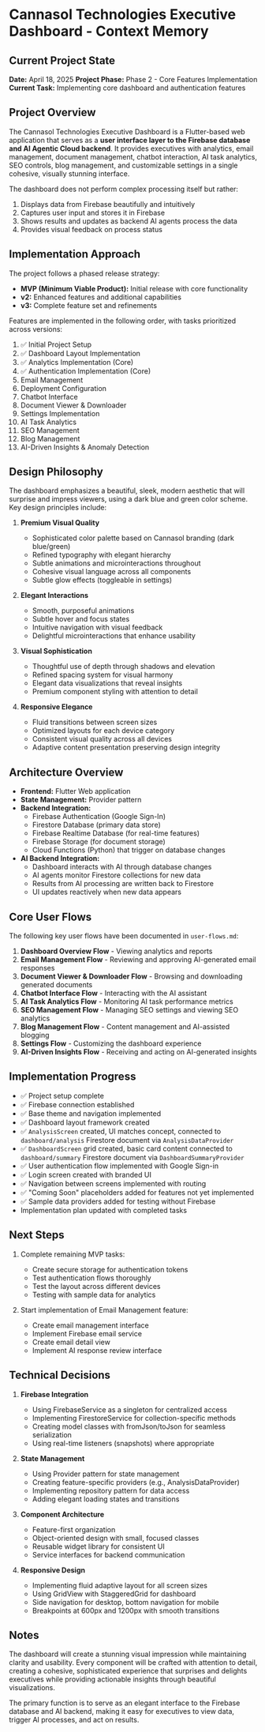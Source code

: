 # Cannasol Technologies Executive Dashboard - Context Memory

## Current Project State

**Date:** April 18, 2025
**Project Phase:** Phase 2 - Core Features Implementation
**Current Task:** Implementing core dashboard and authentication features

## Project Overview

The Cannasol Technologies Executive Dashboard is a Flutter-based web application that serves as a **user interface layer to the Firebase database and AI Agentic Cloud backend**. It provides executives with analytics, email management, document management, chatbot interaction, AI task analytics, SEO controls, blog management, and customizable settings in a single cohesive, visually stunning interface.

The dashboard does not perform complex processing itself but rather:
1. Displays data from Firebase beautifully and intuitively
2. Captures user input and stores it in Firebase
3. Shows results and updates as backend AI agents process the data
4. Provides visual feedback on process status

## Implementation Approach

The project follows a phased release strategy:
- **MVP (Minimum Viable Product):** Initial release with core functionality
- **v2:** Enhanced features and additional capabilities
- **v3:** Complete feature set and refinements

Features are implemented in the following order, with tasks prioritized across versions:
1. ✅ Initial Project Setup
2. ✅ Dashboard Layout Implementation
3. ✅ Analytics Implementation (Core)
4. ✅ Authentication Implementation (Core)
5. Email Management
6. Deployment Configuration
7. Chatbot Interface
8. Document Viewer & Downloader
9. Settings Implementation
10. AI Task Analytics
11. SEO Management
12. Blog Management
13. AI-Driven Insights & Anomaly Detection

## Design Philosophy

The dashboard emphasizes a beautiful, sleek, modern aesthetic that will surprise and impress viewers, using a dark blue and green color scheme. Key design principles include:

1. **Premium Visual Quality**
   - Sophisticated color palette based on Cannasol branding (dark blue/green)
   - Refined typography with elegant hierarchy
   - Subtle animations and microinteractions throughout
   - Cohesive visual language across all components
   - Subtle glow effects (toggleable in settings)

2. **Elegant Interactions**
   - Smooth, purposeful animations
   - Subtle hover and focus states
   - Intuitive navigation with visual feedback
   - Delightful microinteractions that enhance usability

3. **Visual Sophistication**
   - Thoughtful use of depth through shadows and elevation
   - Refined spacing system for visual harmony
   - Elegant data visualizations that reveal insights
   - Premium component styling with attention to detail

4. **Responsive Elegance**
   - Fluid transitions between screen sizes
   - Optimized layouts for each device category
   - Consistent visual quality across all devices
   - Adaptive content presentation preserving design integrity

## Architecture Overview

- **Frontend:** Flutter Web application
- **State Management:** Provider pattern
- **Backend Integration:**
  - Firebase Authentication (Google Sign-In)
  - Firestore Database (primary data store)
  - Firebase Realtime Database (for real-time features)
  - Firebase Storage (for document storage)
  - Cloud Functions (Python) that trigger on database changes
- **AI Backend Integration:**
  - Dashboard interacts with AI through database changes
  - AI agents monitor Firestore collections for new data
  - Results from AI processing are written back to Firestore
  - UI updates reactively when new data appears

## Core User Flows

The following key user flows have been documented in `user-flows.md`:
1. **Dashboard Overview Flow** - Viewing analytics and reports
2. **Email Management Flow** - Reviewing and approving AI-generated email responses
3. **Document Viewer & Downloader Flow** - Browsing and downloading generated documents
4. **Chatbot Interface Flow** - Interacting with the AI assistant
5. **AI Task Analytics Flow** - Monitoring AI task performance metrics
6. **SEO Management Flow** - Managing SEO settings and viewing SEO analytics
7. **Blog Management Flow** - Content management and AI-assisted blogging
8. **Settings Flow** - Customizing the dashboard experience
9. **AI-Driven Insights Flow** - Receiving and acting on AI-generated insights

## Implementation Progress

- ✅ Project setup complete
- ✅ Firebase connection established
- ✅ Base theme and navigation implemented
- ✅ Dashboard layout framework created
- ✅ `AnalysisScreen` created, UI matches concept, connected to `dashboard/analysis` Firestore document via `AnalysisDataProvider`
- ✅ `DashboardScreen` grid created, basic card content connected to `dashboard/summary` Firestore document via `DashboardSummaryProvider`
- ✅ User authentication flow implemented with Google Sign-in
- ✅ Login screen created with branded UI
- ✅ Navigation between screens implemented with routing
- ✅ "Coming Soon" placeholders added for features not yet implemented
- ✅ Sample data providers added for testing without Firebase
- Implementation plan updated with completed tasks

## Next Steps

1. Complete remaining MVP tasks:
   - Create secure storage for authentication tokens
   - Test authentication flows thoroughly
   - Test the layout across different devices
   - Testing with sample data for analytics
   
2. Start implementation of Email Management feature:
   - Create email management interface
   - Implement Firebase email service
   - Create email detail view
   - Implement AI response review interface

## Technical Decisions

1. **Firebase Integration**
   - Using FirebaseService as a singleton for centralized access
   - Implementing FirestoreService for collection-specific methods
   - Creating model classes with fromJson/toJson for seamless serialization
   - Using real-time listeners (snapshots) where appropriate

2. **State Management**
   - Using Provider pattern for state management
   - Creating feature-specific providers (e.g., AnalysisDataProvider)
   - Implementing repository pattern for data access
   - Adding elegant loading states and transitions

3. **Component Architecture**
   - Feature-first organization
   - Object-oriented design with small, focused classes
   - Reusable widget library for consistent UI
   - Service interfaces for backend communication

4. **Responsive Design**
   - Implementing fluid adaptive layout for all screen sizes
   - Using GridView with StaggeredGrid for dashboard
   - Side navigation for desktop, bottom navigation for mobile
   - Breakpoints at 600px and 1200px with smooth transitions

## Notes

The dashboard will create a stunning visual impression while maintaining clarity and usability. Every component will be crafted with attention to detail, creating a cohesive, sophisticated experience that surprises and delights executives while providing actionable insights through beautiful visualizations.

The primary function is to serve as an elegant interface to the Firebase database and AI backend, making it easy for executives to view data, trigger AI processes, and act on results.